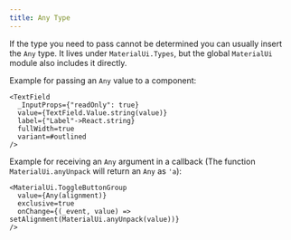 ```yaml
---
title: Any Type
---
```


If the type you need to pass cannot be determined you can usually insert the
`Any` type. It lives under `MaterialUi.Types`, but the global `MaterialUi`
module also includes it directly.

Example for passing an `Any` value to a component:

```rescript
<TextField
  _InputProps={"readOnly": true}
  value={TextField.Value.string(value)}
  label={"Label"->React.string}
  fullWidth=true
  variant=#outlined
/>
```

Example for receiving an `Any` argument in a callback (The function
`MaterialUi.anyUnpack` will return an `Any` as `'a`):

```rescript
<MaterialUi.ToggleButtonGroup
  value={Any(alignment)}
  exclusive=true
  onChange={(_event, value) => setAlignment(MaterialUi.anyUnpack(value))}
/>
```
